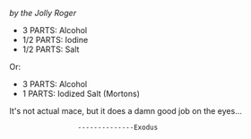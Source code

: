 _by the Jolly Roger_

* 3 PARTS: Alcohol
* 1/2 PARTS: Iodine
* 1/2 PARTS: Salt

Or:

* 3 PARTS: Alcohol
* 1 PARTS: Iodized Salt (Mortons)

It's not actual mace, but it does a damn good job on the eyes...

                     --------------Exodus

